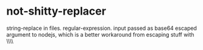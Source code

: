 # not-shitty-replacer
string-replace in files. regular-expression. input passed as base64 escaped argument to nodejs, which is a better workaround from escaping stuff with \\\\\\\
